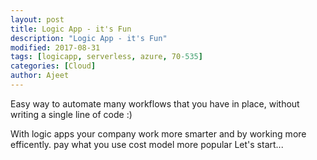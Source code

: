 ```yaml
---
layout: post
title: Logic App - it's Fun
description: "Logic App - it's Fun"
modified: 2017-08-31
tags: [logicapp, serverless, azure, 70-535]
categories: [Cloud]
author: Ajeet
---
```

Easy way to automate many workflows that you have in place, without writing a single line of code :)

With logic apps your company work more smarter and  by working more efficently. pay what you use cost model more popular
Let's start...